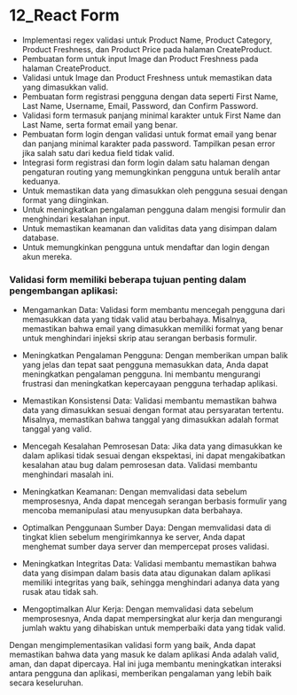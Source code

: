 # 12_React Form

- Implementasi regex validasi untuk Product Name, Product Category, Product Freshness, dan Product Price pada halaman CreateProduct.
- Pembuatan form untuk input Image dan Product Freshness pada halaman CreateProduct.
- Validasi untuk Image dan Product Freshness untuk memastikan data yang dimasukkan valid.
- Pembuatan form registrasi pengguna dengan data seperti First Name, Last Name, Username, Email, Password, dan Confirm Password.
- Validasi form termasuk panjang minimal karakter untuk First Name dan Last Name, serta format email yang benar.
- Pembuatan form login dengan validasi untuk format email yang benar dan panjang minimal karakter pada password. Tampilkan pesan error jika salah satu dari kedua field tidak valid.
- Integrasi form registrasi dan form login dalam satu halaman dengan pengaturan routing yang memungkinkan pengguna untuk beralih antar keduanya.
- Untuk memastikan data yang dimasukkan oleh pengguna sesuai dengan format yang diinginkan.
- Untuk meningkatkan pengalaman pengguna dalam mengisi formulir dan menghindari kesalahan input.
- Untuk memastikan keamanan dan validitas data yang disimpan dalam database.
- Untuk memungkinkan pengguna untuk mendaftar dan login dengan akun mereka.

### Validasi form memiliki beberapa tujuan penting dalam pengembangan aplikasi:

- Mengamankan Data: Validasi form membantu mencegah pengguna dari memasukkan data yang tidak valid atau berbahaya. Misalnya, memastikan bahwa email yang dimasukkan memiliki format yang benar untuk menghindari injeksi skrip atau serangan berbasis formulir.

- Meningkatkan Pengalaman Pengguna: Dengan memberikan umpan balik yang jelas dan tepat saat pengguna memasukkan data, Anda dapat meningkatkan pengalaman pengguna. Ini membantu mengurangi frustrasi dan meningkatkan kepercayaan pengguna terhadap aplikasi.

- Memastikan Konsistensi Data: Validasi membantu memastikan bahwa data yang dimasukkan sesuai dengan format atau persyaratan tertentu. Misalnya, memastikan bahwa tanggal yang dimasukkan adalah format tanggal yang valid.

- Mencegah Kesalahan Pemrosesan Data: Jika data yang dimasukkan ke dalam aplikasi tidak sesuai dengan ekspektasi, ini dapat mengakibatkan kesalahan atau bug dalam pemrosesan data. Validasi membantu menghindari masalah ini.

- Meningkatkan Keamanan: Dengan memvalidasi data sebelum memprosesnya, Anda dapat mencegah serangan berbasis formulir yang mencoba memanipulasi atau menyusupkan data berbahaya.

- Optimalkan Penggunaan Sumber Daya: Dengan memvalidasi data di tingkat klien sebelum mengirimkannya ke server, Anda dapat menghemat sumber daya server dan mempercepat proses validasi.

- Meningkatkan Integritas Data: Validasi membantu memastikan bahwa data yang disimpan dalam basis data atau digunakan dalam aplikasi memiliki integritas yang baik, sehingga menghindari adanya data yang rusak atau tidak sah.

- Mengoptimalkan Alur Kerja: Dengan memvalidasi data sebelum memprosesnya, Anda dapat mempersingkat alur kerja dan mengurangi jumlah waktu yang dihabiskan untuk memperbaiki data yang tidak valid.

Dengan mengimplementasikan validasi form yang baik, Anda dapat memastikan bahwa data yang masuk ke dalam aplikasi Anda adalah valid, aman, dan dapat dipercaya. Hal ini juga membantu meningkatkan interaksi antara pengguna dan aplikasi, memberikan pengalaman yang lebih baik secara keseluruhan.